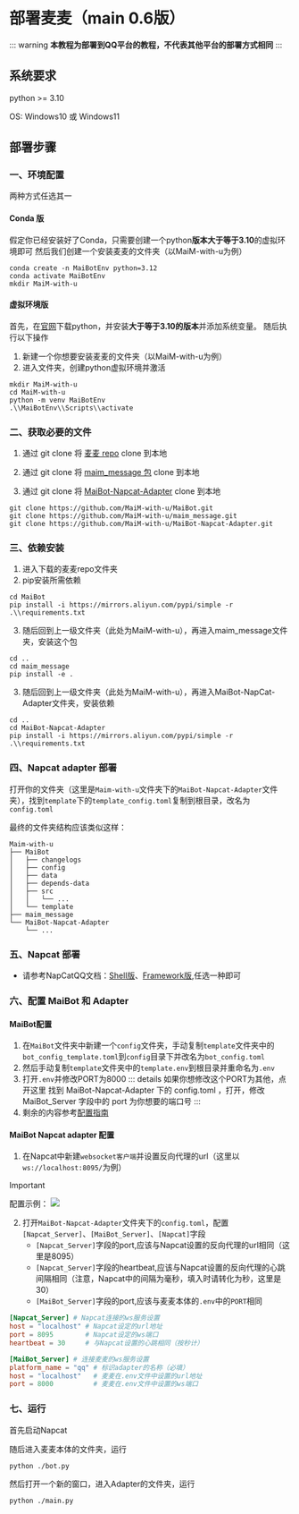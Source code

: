 # 部署麦麦（main 0.6版）

::: warning
**本教程为部署到QQ平台的教程，不代表其他平台的部署方式相同**
:::

## 系统要求
python >= 3.10

OS: Windows10 或 Windows11

## 部署步骤

### 一、环境配置
两种方式任选其一

#### Conda 版
假定你已经安装好了Conda，只需要创建一个python**版本大于等于3.10**的虚拟环境即可
然后我们创建一个安装麦麦的文件夹（以MaiM-with-u为例）
```shell
conda create -n MaiBotEnv python=3.12
conda activate MaiBotEnv
mkdir MaiM-with-u
```

#### 虚拟环境版
首先，在[官网](https://www.python.org/)下载python，并安装**大于等于3.10的版本**并添加系统变量。
随后执行以下操作
1. 新建一个你想要安装麦麦的文件夹（以MaiM-with-u为例）
2. 进入文件夹，创建python虚拟环境并激活
```shell
mkdir MaiM-with-u
cd MaiM-with-u
python -m venv MaiBotEnv
.\\MaiBotEnv\\Scripts\\activate
```

### 二、获取必要的文件

1. 通过 git clone 将 [麦麦 repo](https://github.com/MaiM-with-u/MaiBot) clone 到本地

2. 通过 git clone 将 [maim_message 包](https://github.com/MaiM-with-u/maim_message) clone 到本地

3. 通过 git clone 将 [MaiBot-Napcat-Adapter](https://github.com/MaiM-with-u/MaiBot-Napcat-Adapter) clone 到本地

```shell
git clone https://github.com/MaiM-with-u/MaiBot.git
git clone https://github.com/MaiM-with-u/maim_message.git
git clone https://github.com/MaiM-with-u/MaiBot-Napcat-Adapter.git

```

### 三、依赖安装

1. 进入下载的麦麦repo文件夹
2. pip安装所需依赖
```shell
cd MaiBot
pip install -i https://mirrors.aliyun.com/pypi/simple -r .\\requirements.txt
```
3. 随后回到上一级文件夹（此处为MaiM-with-u），再进入maim_message文件夹，安装这个包
```shell
cd ..
cd maim_message
pip install -e .
```
3. 随后回到上一级文件夹（此处为MaiM-with-u），再进入MaiBot-NapCat-Adapter文件夹，安装依赖
```shell
cd ..
cd MaiBot-Napcat-Adapter
pip install -i https://mirrors.aliyun.com/pypi/simple -r .\\requirements.txt
```
### 四、Napcat adapter 部署

打开你的文件夹（这里是`Maim-with-u`文件夹下的`MaiBot-Napcat-Adapter`文件夹），找到`template`下的`template_config.toml`复制到根目录，改名为`config.toml`

最终的文件夹结构应该类似这样：
```
Maim-with-u
├── MaiBot
│   ├── changelogs
│   ├── config
│   ├── data
│   ├── depends-data
│   ├── src
│   │   └── ...
│   └── template
├── maim_message
└── MaiBot-Napcat-Adapter
    └── ...
```

### 五、Napcat 部署

- 请参考NapCatQQ文档：[Shell版](https://www.napcat.wiki/guide/boot/Shell)、[Framework版](https://www.napcat.wiki/guide/boot/Framework),任选一种即可

### 六、配置 MaiBot 和 Adapter

#### MaiBot配置
1. 在`MaiBot`文件夹中新建一个`config`文件夹，手动复制`template`文件夹中的`bot_config_template.toml`到`config`目录下并改名为`bot_config.toml`
2. 然后手动复制`template`文件夹中的`template.env`到根目录并重命名为`.env`
3. 打开`.env`并修改PORT为8000
::: details 如果你想修改这个PORT为其他，点开这里
找到 MaiBot-Napcat-Adapter 下的 config.toml ，打开，修改 MaiBot_Server 字段中的 port 为你想要的端口号
:::
4. 剩余的内容参考[配置指南](/manual/configuration)

#### MaiBot Napcat adapter 配置

1. 在Napcat中新建`websocket客户端`并设置反向代理的url（这里以`ws://localhost:8095/`为例）
> [!IMPORTANT]
> 配置示例：
> ![](/images/napcat_websockets_client.png)
2. 打开`MaiBot-Napcat-Adapter`文件夹下的`config.toml`，配置`[Napcat_Server]`、`[MaiBot_Server]`、`[Napcat]`字段
    - `[Napcat_Server]`字段的port,应该与Napcat设置的反向代理的url相同（这里是8095）
    - `[Napcat_Server]`字段的heartbeat,应该与Napcat设置的反向代理的心跳间隔相同（注意，Napcat中的间隔为毫秒，填入时请转化为秒，这里是30）
    - `[MaiBot_Server]`字段的port,应该与麦麦本体的`.env`中的`PORT`相同
```toml
[Napcat_Server] # Napcat连接的ws服务设置
host = "localhost" # Napcat设定的url地址
port = 8095        # Napcat设定的ws端口
heartbeat = 30     # 与Napcat设置的心跳相同（按秒计）

[MaiBot_Server] # 连接麦麦的ws服务设置
platform_name = "qq" # 标识adapter的名称（必填）
host = "localhost"   # 麦麦在.env文件中设置的url地址
port = 8000          # 麦麦在.env文件中设置的ws端口
```

### 七、运行
首先启动Napcat

随后进入麦麦本体的文件夹，运行
```shell
python ./bot.py
```
然后打开一个新的窗口，进入Adapter的文件夹，运行
```shell
python ./main.py
```
